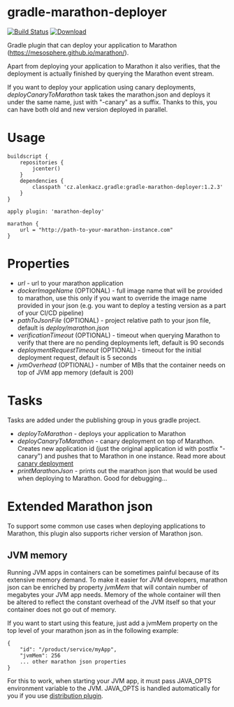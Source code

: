 # gradle-marathon-deployer

[![Build Status](https://travis-ci.org/alenkacz/gradle-marathon-deployer.svg?branch=master)](https://travis-ci.org/alenkacz/gradle-marathon-deployer) [ ![Download](https://api.bintray.com/packages/alenkacz/maven/gradle-marathon-deployer/images/download.svg) ](https://bintray.com/alenkacz/maven/gradle-marathon-deployer/_latestVersion)

Gradle plugin that can deploy your application to Marathon (https://mesosphere.github.io/marathon/).

Apart from deploying your application to Marathon it also verifies, that the deployment is actually finished by querying the Marathon event stream.

If you want to deploy your application using canary deployments, *deployCanaryToMarathon* task takes the marathon.json and deploys it under the same name, just with "-canary" as a suffix. Thanks to this, you can have both old and new version deployed in parallel.

Usage
====================

	buildscript {
		repositories {
			jcenter()
		}
		dependencies {
			classpath 'cz.alenkacz.gradle:gradle-marathon-deployer:1.2.3'
		}
	}

	apply plugin: 'marathon-deploy'
    
    marathon {
    	url = "http://path-to-your-marathon-instance.com"
    }

Properties
====================
- *url* - url to your marathon application
- *dockerImageName* (OPTIONAL) - full image name that will be provided to marathon, use this only if you want to override the image name provided in your json (e.g. you want to deploy a testing version as a part of your CI/CD pipeline)
- *pathToJsonFile* (OPTIONAL) - project relative path to your json file, default is *deploy/marathon.json*
- *verificationTimeout* (OPTIONAL) - timeout when querying Marathon to verify that there are no pending deployments left, default is 90 seconds
- *deploymentRequestTimeout* (OPTIONAL) - timeout for the initial deployment request, default is 5 seconds
- *jvmOverhead* (OPTIONAL) - number of MBs that the container needs on top of JVM app memory (default is 200)

Tasks
====================
Tasks are added under the publishing group in yous gradle project.

- *deployToMarathon* - deploys your application to Marathon
- *deployCanaryToMarathon* - canary deployment on top of Marathon. Creates new application id (just the original application id with postfix "-canary") and pushes that to Marathon in one instance. Read more about [canary deployment](http://martinfowler.com/bliki/CanaryRelease.html)
- *printMarathonJson* - prints out the marathon json that would be used when deploying to Marathon. Good for debugging...

Extended Marathon json
====================
To support some common use cases when deploying applications to Marathon, this plugin also supports richer version of Marathon json.

JVM memory
------
Running JVM apps in containers can be sometimes painful because of its extensive memory demand. To make it easier for JVM developers, marathon json can be enriched by property *jvmMem* that will contain number of megabytes your JVM app needs. Memory of the whole container will then be altered to reflect the constant overhead of the JVM itself so that your container does not go out of memory.

If you want to start using this feature, just add a jvmMem property on the top level of your marathon json as in the following example:

	{
        "id": "/product/service/myApp",
        "jvmMem": 256
        ... other marathon json properties
    }

For this to work, when starting your JVM app, it must pass JAVA_OPTS environment variable to the JVM. JAVA_OPTS is handled automatically for you if you use [distribution plugin](https://docs.gradle.org/current/userguide/distribution_plugin.html).
